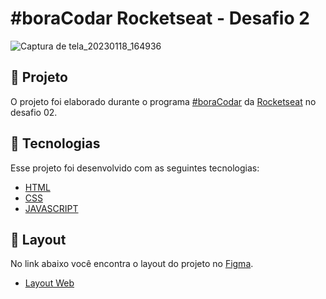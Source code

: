 # #boraCodar Rocketseat - Desafio 2
![Captura de tela_20230118_164936](https://user-images.githubusercontent.com/37487013/213303853-dbb70efa-29f1-4030-9d8e-567a274f39f6.png)


## :scroll:  Projeto

O projeto foi elaborado durante o programa [#boraCodar](https://boracodar.dev/) da [Rocketseat](https://app.rocketseat.com.br/) no desafio 02.
## 🚀 Tecnologias

Esse projeto foi desenvolvido com as seguintes tecnologias:

- [HTML](https://developer.mozilla.org/pt-BR/docs/Web/HTML)
- [CSS](https://developer.mozilla.org/pt-BR/docs/Web/CSS)
- [JAVASCRIPT](https://developer.mozilla.org/pt-BR/docs/Web/JavaScript)


## 🔖 Layout

No link abaixo você encontra o layout do projeto no [Figma](http://figma.com/).

- [Layout Web](https://www.figma.com/file/D4PoiOxAQe14YAeIM4MPLb/%23boraCodar---Desafio-2-(Community)?node-id=1%3A133&t=m8Or28nOgGRCVzq2-0)
